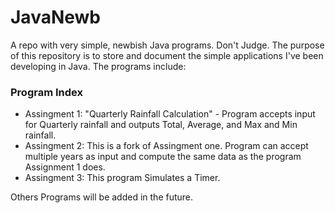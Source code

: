 # JavaNewb
A repo with very simple, newbish Java programs. Don't Judge. 
The purpose of this repository is to store and document the simple applications I've been developing in Java.
The programs include:

### Program Index

* Assingment 1: "Quarterly Rainfall Calculation" - Program accepts input for Quarterly rainfall and outputs Total, Average, and Max and Min rainfall.
* Assingment 2: This is a fork of Assingment one. Program can accept multiple years as input and compute the same data as the program Assignment 1 does.
* Assingment 3: This program Simulates a Timer. 

Others Programs will be added in the future.
